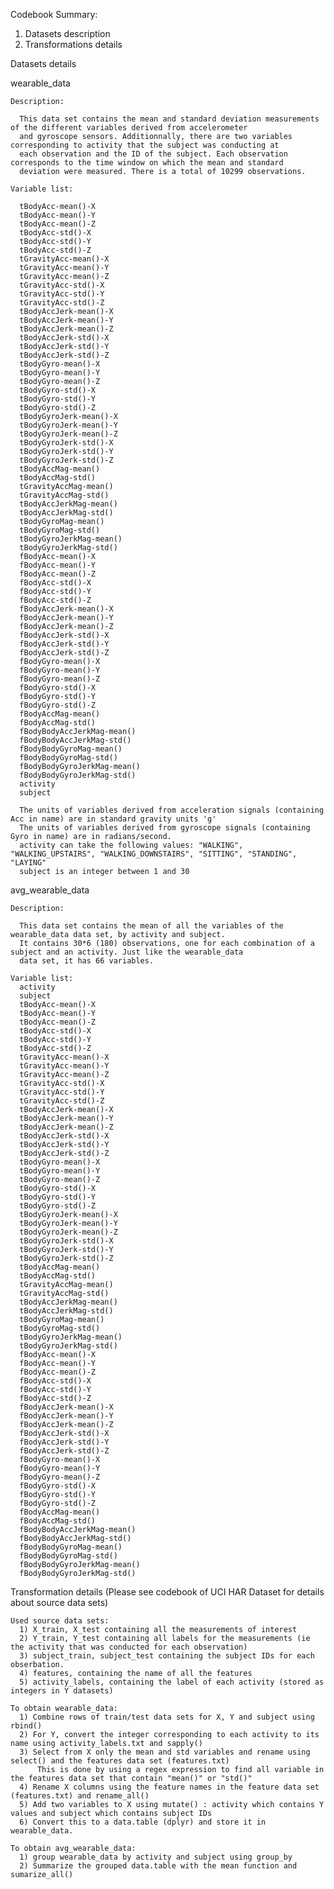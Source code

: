 Codebook Summary: 
1) Datasets description
2) Transformations details

Datasets details

  wearable_data
  
    Description:
    
      This data set contains the mean and standard deviation measurements of the different variables derived from accelerometer
      and gyroscope sensors. Additionnally, there are two variables corresponding to activity that the subject was conducting at
      each observation and the ID of the subject. Each observation corresponds to the time window on which the mean and standard 
      deviation were measured. There is a total of 10299 observations.
      
    Variable list:
    
      tBodyAcc-mean()-X
      tBodyAcc-mean()-Y
      tBodyAcc-mean()-Z
      tBodyAcc-std()-X
      tBodyAcc-std()-Y
      tBodyAcc-std()-Z
      tGravityAcc-mean()-X
      tGravityAcc-mean()-Y
      tGravityAcc-mean()-Z
      tGravityAcc-std()-X
      tGravityAcc-std()-Y
      tGravityAcc-std()-Z
      tBodyAccJerk-mean()-X
      tBodyAccJerk-mean()-Y
      tBodyAccJerk-mean()-Z
      tBodyAccJerk-std()-X
      tBodyAccJerk-std()-Y
      tBodyAccJerk-std()-Z
      tBodyGyro-mean()-X
      tBodyGyro-mean()-Y
      tBodyGyro-mean()-Z
      tBodyGyro-std()-X
      tBodyGyro-std()-Y
      tBodyGyro-std()-Z
      tBodyGyroJerk-mean()-X
      tBodyGyroJerk-mean()-Y
      tBodyGyroJerk-mean()-Z
      tBodyGyroJerk-std()-X
      tBodyGyroJerk-std()-Y
      tBodyGyroJerk-std()-Z
      tBodyAccMag-mean()
      tBodyAccMag-std()
      tGravityAccMag-mean()
      tGravityAccMag-std()
      tBodyAccJerkMag-mean()
      tBodyAccJerkMag-std()
      tBodyGyroMag-mean()
      tBodyGyroMag-std()
      tBodyGyroJerkMag-mean()
      tBodyGyroJerkMag-std()
      fBodyAcc-mean()-X
      fBodyAcc-mean()-Y
      fBodyAcc-mean()-Z
      fBodyAcc-std()-X
      fBodyAcc-std()-Y
      fBodyAcc-std()-Z
      fBodyAccJerk-mean()-X
      fBodyAccJerk-mean()-Y
      fBodyAccJerk-mean()-Z
      fBodyAccJerk-std()-X
      fBodyAccJerk-std()-Y
      fBodyAccJerk-std()-Z
      fBodyGyro-mean()-X
      fBodyGyro-mean()-Y
      fBodyGyro-mean()-Z
      fBodyGyro-std()-X
      fBodyGyro-std()-Y
      fBodyGyro-std()-Z
      fBodyAccMag-mean()
      fBodyAccMag-std()
      fBodyBodyAccJerkMag-mean()
      fBodyBodyAccJerkMag-std()
      fBodyBodyGyroMag-mean()
      fBodyBodyGyroMag-std()
      fBodyBodyGyroJerkMag-mean()
      fBodyBodyGyroJerkMag-std()
      activity 
      subject
      
      The units of variables derived from acceleration signals (containing Acc in name) are in standard gravity units 'g'
      The units of variables derived from gyroscope signals (containing Gyro in name) are in radians/second.
      activity can take the following values: "WALKING", "WALKING_UPSTAIRS", "WALKING_DOWNSTAIRS", "SITTING", "STANDING", "LAYING"
      subject is an integer between 1 and 30

avg_wearable_data
  
    Description:
    
      This data set contains the mean of all the variables of the wearable_data data set, by activity and subject. 
      It contains 30*6 (180) observations, one for each combination of a subject and an activity. Just like the wearable_data
      data set, it has 66 variables. 
      
    Variable list:
      activity 
      subject
      tBodyAcc-mean()-X
      tBodyAcc-mean()-Y
      tBodyAcc-mean()-Z
      tBodyAcc-std()-X
      tBodyAcc-std()-Y
      tBodyAcc-std()-Z
      tGravityAcc-mean()-X
      tGravityAcc-mean()-Y
      tGravityAcc-mean()-Z
      tGravityAcc-std()-X
      tGravityAcc-std()-Y
      tGravityAcc-std()-Z
      tBodyAccJerk-mean()-X
      tBodyAccJerk-mean()-Y
      tBodyAccJerk-mean()-Z
      tBodyAccJerk-std()-X
      tBodyAccJerk-std()-Y
      tBodyAccJerk-std()-Z
      tBodyGyro-mean()-X
      tBodyGyro-mean()-Y
      tBodyGyro-mean()-Z
      tBodyGyro-std()-X
      tBodyGyro-std()-Y
      tBodyGyro-std()-Z
      tBodyGyroJerk-mean()-X
      tBodyGyroJerk-mean()-Y
      tBodyGyroJerk-mean()-Z
      tBodyGyroJerk-std()-X
      tBodyGyroJerk-std()-Y
      tBodyGyroJerk-std()-Z
      tBodyAccMag-mean()
      tBodyAccMag-std()
      tGravityAccMag-mean()
      tGravityAccMag-std()
      tBodyAccJerkMag-mean()
      tBodyAccJerkMag-std()
      tBodyGyroMag-mean()
      tBodyGyroMag-std()
      tBodyGyroJerkMag-mean()
      tBodyGyroJerkMag-std()
      fBodyAcc-mean()-X
      fBodyAcc-mean()-Y
      fBodyAcc-mean()-Z
      fBodyAcc-std()-X
      fBodyAcc-std()-Y
      fBodyAcc-std()-Z
      fBodyAccJerk-mean()-X
      fBodyAccJerk-mean()-Y
      fBodyAccJerk-mean()-Z
      fBodyAccJerk-std()-X
      fBodyAccJerk-std()-Y
      fBodyAccJerk-std()-Z
      fBodyGyro-mean()-X
      fBodyGyro-mean()-Y
      fBodyGyro-mean()-Z
      fBodyGyro-std()-X
      fBodyGyro-std()-Y
      fBodyGyro-std()-Z
      fBodyAccMag-mean()
      fBodyAccMag-std()
      fBodyBodyAccJerkMag-mean()
      fBodyBodyAccJerkMag-std()
      fBodyBodyGyroMag-mean()
      fBodyBodyGyroMag-std()
      fBodyBodyGyroJerkMag-mean()
      fBodyBodyGyroJerkMag-std()


Transformation details (Please see codebook of UCI HAR Dataset for details about source data sets)
 
    Used source data sets:
      1) X_train, X_test containing all the measurements of interest
      2) Y_train, Y_test containing all labels for the measurements (ie the activity that was conducted for each observation)
      3) subject_train, subject_test containing the subject IDs for each obserbation.
      4) features, containing the name of all the features
      5) activity_labels, containing the label of each activity (stored as integers in Y datasets)

    To obtain wearable_data:
      1) Combine rows of train/test data sets for X, Y and subject using rbind()
      2) For Y, convert the integer corresponding to each activity to its name using activity_labels.txt and sapply()
      3) Select from X only the mean and std variables and rename using select() and the features data set (features.txt)
          This is done by using a regex expression to find all variable in the features data set that contain "mean()" or "std()"
      4) Rename X columns using the feature names in the feature data set (features.txt) and rename_all()
      5) Add two variables to X using mutate() : activity which contains Y values and subject which contains subject IDs
      6) Convert this to a data.table (dplyr) and store it in wearable_data. 

    To obtain avg_wearable_data:
      1) group wearable_data by activity and subject using group_by
      2) Summarize the grouped data.table with the mean function and sumarize_all()
